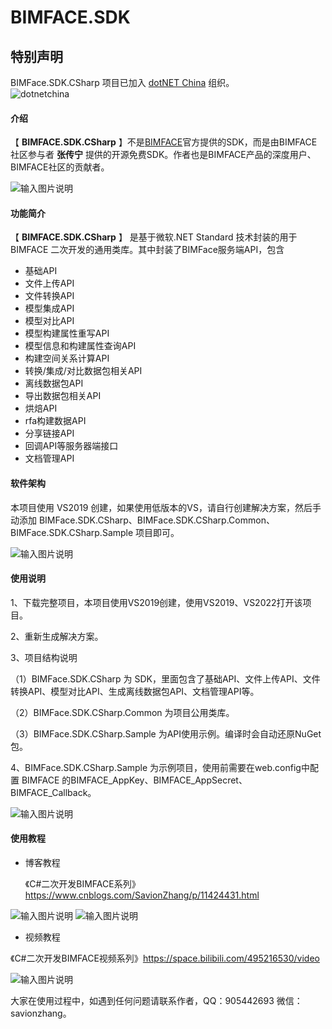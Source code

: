 # BIMFACE.SDK

## 特别声明

BIMFace.SDK.CSharp 项目已加入 [dotNET China](https://gitee.com/dotnetchina)  组织。<br/>
![dotnetchina](https://images.gitee.com/uploads/images/2021/0324/120117_2da9922c_416720.png "132645_21007ea0_974299.png")

#### 介绍
【 **BIMFACE.SDK.CSharp** 】不是[BIMFACE]( https://bimface.com)官方提供的SDK，而是由BIMFACE社区参与者  **张传宁**  提供的开源免费SDK。作者也是BIMFACE产品的深度用户、BIMFACE社区的贡献者。

![输入图片说明](https://images.gitee.com/uploads/images/2021/0625/115613_095f6cd4_1273526.jpeg "24.jpg")

#### 功能简介

【 **BIMFACE.SDK.CSharp** 】 是基于微软.NET Standard 技术封装的用于 BIMFACE 二次开发的通用类库。其中封装了BIMFace服务端API，包含

- 基础API
- 文件上传API
- 文件转换API
- 模型集成API
- 模型对比API
- 模型构建属性重写API
- 模型信息和构建属性查询API
- 构建空间关系计算API
- 转换/集成/对比数据包相关API
- 离线数据包API
- 导出数据包相关API
- 烘焙API
- rfa构建数据API
- 分享链接API
- 回调API等服务器端接口
- 文档管理API

#### 软件架构
本项目使用 VS2019 创建，如果使用低版本的VS，请自行创建解决方案，然后手动添加 BIMFace.SDK.CSharp、BIMFace.SDK.CSharp.Common、BIMFace.SDK.CSharp.Sample 项目即可。

![输入图片说明](https://images.gitee.com/uploads/images/2021/0722/105216_c142ea10_1273526.jpeg "22.jpg")

#### 使用说明

1、下载完整项目，本项目使用VS2019创建，使用VS2019、VS2022打开该项目。

2、重新生成解决方案。 

3、项目结构说明 

（1）BIMFace.SDK.CSharp 为 SDK，里面包含了基础API、文件上传API、文件转换API、模型对比API、生成离线数据包API、文档管理API等。 

（2）BIMFace.SDK.CSharp.Common 为项目公用类库。 

（3）BIMFace.SDK.CSharp.Sample 为API使用示例。编译时会自动还原NuGet包。

4、BIMFace.SDK.CSharp.Sample 为示例项目，使用前需要在web.config中配置 BIMFACE 的BIMFACE_AppKey、BIMFACE_AppSecret、BIMFACE_Callback。

![输入图片说明](https://images.gitee.com/uploads/images/2021/0625/115647_f1a87fcd_1273526.jpeg "13.jpg")

#### 使用教程

- 博客教程

  《C#二次开发BIMFACE系列》https://www.cnblogs.com/SavionZhang/p/11424431.html

 ![输入图片说明](https://images.gitee.com/uploads/images/2021/0625/115700_33fdbaa6_1273526.png "BIMFace 使用教程1.png")
![输入图片说明](https://images.gitee.com/uploads/images/2021/0625/115707_aa7fbe37_1273526.png "BIMFace 使用教程2.png")

- 视频教程

《C#二次开发BIMFACE视频系列》https://space.bilibili.com/495216530/video

![输入图片说明](https://images.gitee.com/uploads/images/2021/0625/115720_85ecf0bc_1273526.jpeg "23.jpg")

大家在使用过程中，如遇到任何问题请联系作者，QQ：905442693 微信：savionzhang。